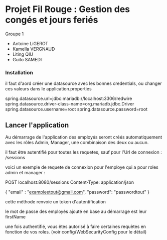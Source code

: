 # Projet Fil Rouge : Gestion des congés et jours feriés


Groupe 1
- Antoine LiGEROT
- Kamella VERGNAUD
- Liting QIU
- Guito SAMEDI

### Installation
il faut d'aord créer une datasource avec les bonnes credentials,
ou changer ces valeurs dans le application.properties 


spring.datasource.url=jdbc:mariadb://localhost:3306/redwire
spring.datasource.driver-class-name=org.mariadb.jdbc.Driver
spring.datasource.username=root
spring.datasource.password=root

## Lancer l'application
Au démarrage de l'application des employés seront créés automatiquement avec les rôles
Admin, Manager, une combinaison des deux ou aucun.

il faut être autentifié pour toutes les requetes,
sauf pour l'Url de connexion : /sessions

voici un exemple de requete de connexion pour l'employe qui a pour roles admin et manager :

POST localhost:8080/sessions
Content-Type: application/json

{
"email" : "exampleetout@gmail.com",
"password": "passwordtout"
}

cette méthode renvoie un token d'autentification

le mot de passe des employés ajouté en base au démarrage est leur firstName

une fois authentifié, vous êtes autorisé à faire certaines requètes en fonction de vos roles.
(voir config/WebSecurityConfig pour le détail)
